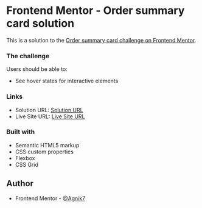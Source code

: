 # Frontend Mentor - Order summary card solution

This is a solution to the [Order summary card challenge on Frontend Mentor](https://www.frontendmentor.io/challenges/order-summary-component-QlPmajDUj).


### The challenge

Users should be able to:

- See hover states for interactive elements

### Links

- Solution URL: [Solution URL](https://your-solution-url.com)
- Live Site URL: [Live Site URL](https://agnik7.github.io/order-summary-component-frontendmentor/)


### Built with

- Semantic HTML5 markup
- CSS custom properties
- Flexbox
- CSS Grid

## Author

- Frontend Mentor - [@Agnik7](https://www.frontendmentor.io/profile/Agnik7)
